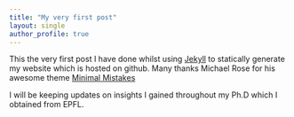 ```yaml
---
title: "My very first post"
layout: single
author_profile: true
---
```


This the very first post I have done whilst using [Jekyll](https://jekyllrb.com/) to statically generate
my website which is hosted on github. Many thanks Michael Rose for his awesome theme
[Minimal Mistakes](https://github.com/mmistakes/minimal-mistakes)

I will be keeping updates on insights I gained throughout my Ph.D which I obtained from EPFL.
